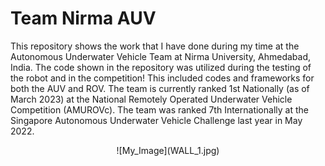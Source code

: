 # Team Nirma AUV
This repository shows the work that I have done during my time at the Autonomous Underwater Vehicle Team at Nirma University, Ahmedabad, India. The code shown in the repository was utilized during the testing of the robot and in the competition! This included codes and frameworks for both the AUV and ROV. The team is currently ranked 1st Nationally (as of March 2023) at the National Remotely Operated Underwater Vehicle Competition (AMUROVc). The team was ranked 7th Internationally at the Singapore Autonomous Underwater Vehicle Challenge last year in May 2022.
<p align='center'>
  ![My_Image](WALL_1.jpg)
</p>
